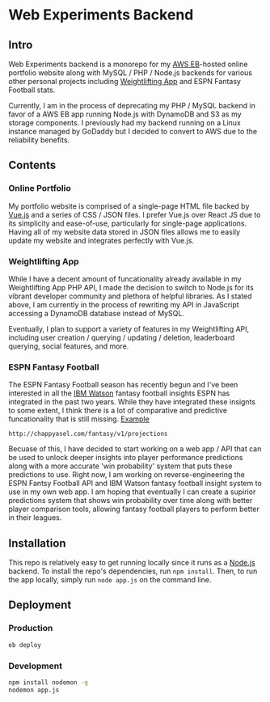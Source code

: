 # Web Experiments Backend

## Intro

Web Experiments backend is a monorepo for my [AWS EB](https://aws.amazon.com/elasticbeanstalk)-hosted online portfolio website along with MySQL / PHP / Node.js backends for various other personal projects including [Weightlifting App](https://apps.apple.com/us/app/id1266077653) and ESPN Fantasy Football stats.

Currently, I am in the process of deprecating my PHP / MySQL backend in favor of a AWS EB app running Node.js with DynamoDB and S3 as my storage components. I previously had my backend running on a Linux instance managed by GoDaddy but I decided to convert to AWS due to the reliability benefits.

## Contents

### Online Portfolio

My portfolio website is comprised of a single-page HTML file backed by [Vue.js](https://vuejs.org) and a series of CSS / JSON files. I prefer Vue.js over React JS due to its simplicity and ease-of-use, particularly for single-page applications. Having all of my website data stored in JSON files allows me to easily update my website and integrates perfectly with Vue.js.

### Weightlifting App

While I have a decent amount of funcationality already available in my Weightlifting App PHP API, I made the decision to switch to Node.js for its vibrant developer community and plethora of helpful libraries. As I stated above, I am currently in the process of rewriting my API in JavaScript accessing a DynamoDB database instead of MySQL.

Eventually, I plan to support a variety of features in my Weightlifting API, including user creation / querying / updating / deletion, leaderboard querying, social features, and more.

### ESPN Fantasy Football

The ESPN Fantasy Football season has recently begun and I've been interested in all the [IBM Watson](https://www.ibm.com/sports/fantasy) fantasy football insights ESPN has integrated in the past two years. While they have integrated these insignts to some extent, I think there is a lot of comparative and predictive funcationality that is still missing. [Example](http://chappyasel.com/fantasy/v1/projections)

``` www
http://chappyasel.com/fantasy/v1/projections
```

Becuase of this, I have decided to start working on a web app / API that can be used to unlock deeper insights into player performance predictions along with a more accurate 'win probability' system that puts these predictions to use. Right now, I am working on reverse-engineering the ESPN Fantsy Football API and IBM Watson fantasy football insight system to use in my own web app. I am hoping that eventually I can create a supirior predictions system that shows win probability over time along with better player comparison tools, allowing fantasy football players to perform better in their leagues.

## Installation

This repo is relatively easy to get running locally since it runs as a [Node.js](https://nodejs.org/en/) backend. To install the repo's dependencies, run `npm install`. Then, to run the app locally, simply run `node app.js` on the command line.

## Deployment

### Production

``` bash
eb deploy
```

### Development

``` bash
npm install nodemon -g
nodemon app.js
```
